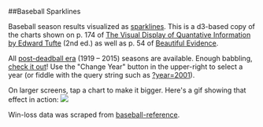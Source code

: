 ##Baseball Sparklines

Baseball season results visualized as [sparklines](https://en.wikipedia.org/wiki/Sparkline). This is a d3-based copy of the charts shown on p. 174 of [The Visual Display of Quantative Information by Edward Tufte](http://www.edwardtufte.com/tufte/books_vdqi) (2nd ed.) as well as p. 54 of [Beautiful Evidence](http://www.edwardtufte.com/tufte/books_be).

All [post-deadball era](https://en.wikipedia.org/wiki/Dead-ball_era) (1919 – 2015) seasons are available. Enough babbling, [check it out](http://swingley.github.io/baseball-sparklines/)! Use the "Change Year" button in the upper-right to select a year (or fiddle with the query string such as [?year=2001](http://swingley.github.io/baseball-sparklines/?year=2001)). 

On larger screens, tap a chart to make it bigger. Here's a gif showing that effect in action: ![](https://s3.amazonaws.com/f.cl.ly/items/3j2M3h0R2Z0Y2Q2H2L0Y/Screen%20Recording%202016-02-04%20at%2007.03%20PM.gif?v=dea6a471)

Win-loss data was scraped from [baseball-reference](http://www.baseball-reference.com/).
